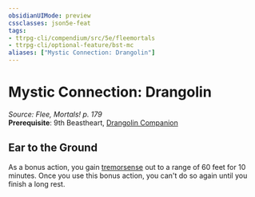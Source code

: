 ```yaml
---
obsidianUIMode: preview
cssclasses: json5e-feat
tags:
- ttrpg-cli/compendium/src/5e/fleemortals
- ttrpg-cli/optional-feature/bst-mc
aliases: ["Mystic Connection: Drangolin"]
---
```

# Mystic Connection: Drangolin
*Source: Flee, Mortals! p. 179*  
**Prerequisite**: 9th Beastheart, [Drangolin Companion](Misc%20Files/CLI/compendium/bestiary/dragon/drangolin-companion-fleemortals.md)
## Ear to the Ground

As a bonus action, you gain [tremorsense](Misc%20Files/CLI/rules/senses.md#Tremorsense) out to a range of 60 feet for 10 minutes. Once you use this bonus action, you can't do so again until you finish a long rest.